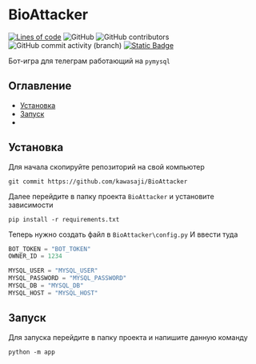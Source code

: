 

# BioAttacker
[![Lines of code](https://hitsofcode.com/github/kawasaji/BioAttacker?branch=main)](https://hitsofcode.com/github/kawasaji/BioAttacker/view?branch=main) ![GitHub](https://img.shields.io/github/license/kawasaji/BioAttacker)
 ![GitHub contributors](https://img.shields.io/github/contributors/kawasaji/BioAttacker) <img alt="GitHub commit activity (branch)" src="https://img.shields.io/github/commit-activity/m/kawasaji/BioAttacker"> <a href="https://www.behance.net/jimmykawasaji" target="blank"> <img alt="Static Badge" src="https://img.shields.io/badge/telegram-387D7A"> </a>

Бот-игра для телеграм работающий на `pymysql`

## Оглавление

- [Установка](#Установка)
- [Запуск](#Запуск)
- []()

## Установка

Для начала скопируйте репозиторий на свой компьютер
```console
git commit https://github.com/kawasaji/BioAttacker
```
Далее перейдите в папку проекта `BioAttacker` и установите зависимости
```console
pip install -r requirements.txt
```

Теперь нужно создать файл в  `BioAttacker\config.py`
И ввести туда
``` python
BOT_TOKEN = "BOT_TOKEN"
OWNER_ID = 1234

MYSQL_USER = "MYSQL_USER"
MYSQL_PASSWORD = "MYSQL_PASSWORD"
MYSQL_DB = "MYSQL_DB"
MYSQL_HOST = "MYSQL_HOST"
```

## Запуск
Для запуска перейдите в папку проекта и напишите данную команду
```console
python -m app
```
